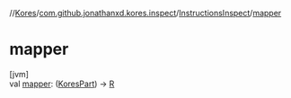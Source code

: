 //[Kores](../../../index.md)/[com.github.jonathanxd.kores.inspect](../index.md)/[InstructionsInspect](index.md)/[mapper](mapper.md)

# mapper

[jvm]\
val [mapper](mapper.md): ([KoresPart](../../com.github.jonathanxd.kores/-kores-part/index.md)) -> [R](index.md)
